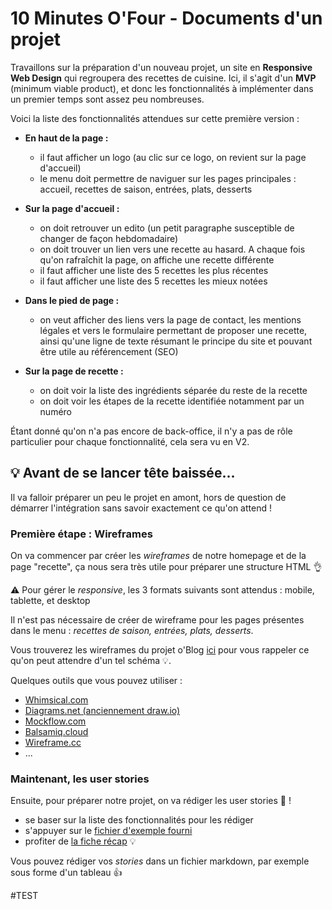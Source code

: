 # 10 Minutes O'Four - Documents d'un projet

Travaillons sur la préparation d'un nouveau projet, un site en **Responsive Web Design** qui regroupera des recettes de cuisine. Ici, il s'agit d'un **MVP** (minimum viable product), et donc les fonctionnalités à implémenter dans un premier temps sont assez peu nombreuses.



Voici la liste des fonctionnalités attendues sur cette première version :

- **En haut de la page :**

  - il faut afficher un logo (au clic sur ce logo, on revient sur la page d'accueil)
  - le menu doit permettre de naviguer sur les pages principales : accueil, recettes de saison, entrées, plats, desserts

- **Sur la page d'accueil :**

  - on doit retrouver un edito (un petit paragraphe susceptible de changer de façon hebdomadaire)
  - on doit trouver un lien vers une recette au hasard. A chaque fois qu'on rafraîchit la page, on affiche une recette différente
  - il faut afficher une liste des 5 recettes les plus récentes
  - il faut afficher une liste des 5 recettes les mieux notées

- **Dans le pied de page :**

  - on veut afficher des liens vers la page de contact, les mentions légales et vers le formulaire permettant de proposer une recette, ainsi qu'une ligne de texte résumant le principe du site et pouvant être utile au référencement (SEO)

- **Sur la page de recette :**

  - on doit voir la liste des ingrédients séparée du reste de la recette
  - on doit voir les étapes de la recette identifiée notamment par un numéro

  

Étant donné qu'on n'a pas encore de back-office, il n'y a pas de rôle particulier pour chaque fonctionnalité, cela sera vu en V2.



## :bulb: Avant de se lancer tête baissée...

Il va falloir préparer un peu le projet en amont, hors de question de démarrer l'intégration sans savoir exactement ce qu'on attend !

### Première étape : Wireframes

On va commencer par créer les _wireframes_ de notre homepage et de la page "recette", ça nous sera très utile pour préparer une structure HTML :ok_hand:

:warning: Pour gérer le _responsive_, les 3 formats suivants sont attendus : mobile, tablette, et desktop

Il n'est pas nécessaire de créer de wireframe pour les pages présentes dans le menu : _recettes de saison, entrées, plats, desserts_.

Vous trouverez les wireframes du projet o'Blog [ici](./wireframes) pour vous rappeler ce qu'on peut attendre d'un tel schéma :bulb:.

Quelques outils que vous pouvez utiliser :
- [Whimsical.com](https://whimsical.com/)
- [Diagrams.net (anciennement draw.io)](https://app.diagrams.net/)
- [Mockflow.com](https://www.mockflow.com/)
- [Balsamiq.cloud](https://balsamiq.cloud/)
- [Wireframe.cc](https://wireframe.cc/)
- ...

### Maintenant, les user stories 

Ensuite, pour préparer notre projet, on va rédiger les user stories :tada: ! 

- se baser sur la liste des fonctionnalités pour les rédiger
- s'appuyer sur le [fichier d'exemple fourni](./user-stories.md)
- profiter de [la fiche récap](https://kourou.oclock.io/ressources/fiche-recap/user-stories/) :bulb:


Vous pouvez rédiger vos _stories_ dans un fichier markdown, par exemple sous forme d'un tableau :+1:


#TEST
